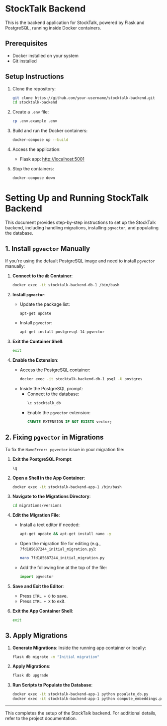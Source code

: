
# StockTalk Backend

This is the backend application for StockTalk, powered by Flask and PostgreSQL, running inside Docker containers.

## Prerequisites
- Docker installed on your system
- Git installed

## Setup Instructions
1. Clone the repository:
   ```bash
   git clone https://github.com/your-username/stocktalk-backend.git
   cd stocktalk-backend
   ```

2. Create a `.env` file:
   ```bash
   cp .env.example .env
   ```

3. Build and run the Docker containers:
   ```bash
   docker-compose up --build
   ```

4. Access the application:
   - Flask app: [http://localhost:5001](http://localhost:5001)

5. Stop the containers:
   ```bash
   docker-compose down
   ```

# Setting Up and Running StockTalk Backend

This document provides step-by-step instructions to set up the StockTalk backend, including handling migrations, installing `pgvector`, and populating the database.

## 1. Install `pgvector` Manually

If you're using the default PostgreSQL image and need to install `pgvector` manually:

1. **Connect to the `db` Container**:
   ```bash
   docker exec -it stocktalk-backend-db-1 /bin/bash
   ```

2. **Install `pgvector`**:
   - Update the package list:
     ```bash
     apt-get update
     ```
   - Install `pgvector`:
     ```bash
     apt-get install postgresql-14-pgvector
     ```

3. **Exit the Container Shell**:
   ```bash
   exit
   ```

4. **Enable the Extension**:
   - Access the PostgreSQL container:
     ```bash
     docker exec -it stocktalk-backend-db-1 psql -U postgres
     ```
   - Inside the PostgreSQL prompt:
     - Connect to the database:
       ```sql
       \c stocktalk_db
       ```
     - Enable the `pgvector` extension:
       ```sql
       CREATE EXTENSION IF NOT EXISTS vector;
       ```

## 2. Fixing `pgvector` in Migrations

To fix the `NameError: pgvector` issue in your migration file:

1. **Exit the PostgreSQL Prompt**:
   ```sql
   \q
   ```

2. **Open a Shell in the App Container**:
   ```bash
   docker exec -it stocktalk-backend-app-1 /bin/bash
   ```

3. **Navigate to the Migrations Directory**:
   ```bash
   cd migrations/versions
   ```

4. **Edit the Migration File**:
   - Install a text editor if needed:
     ```bash
     apt-get update && apt-get install nano -y
     ```
   - Open the migration file for editing (e.g., `7fd185687244_initial_migration.py`):
     ```bash
     nano 7fd185687244_initial_migration.py
     ```
   - Add the following line at the top of the file:
     ```python
     import pgvector
     ```

5. **Save and Exit the Editor**:
   - Press `CTRL + O` to save.
   - Press `CTRL + X` to exit.

6. **Exit the App Container Shell**:
   ```bash
   exit
   ```

## 3. Apply Migrations

1. **Generate Migrations**:
   Inside the running app container or locally:
   ```bash
   flask db migrate -m "Initial migration"
   ```

2. **Apply Migrations**:
   ```bash
   flask db upgrade
   ```

3. **Run Scripts to Populate the Database**:
   ```bash
   docker exec -it stocktalk-backend-app-1 python populate_db.py
   docker exec -it stocktalk-backend-app-1 python compute_embeddings.py
   ```

---

This completes the setup of the StockTalk backend. For additional details, refer to the project documentation.

